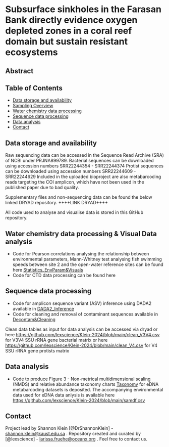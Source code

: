 # Subsurface sinkholes in the Farasan Bank directly evidence oxygen depleted zones in a coral reef domain but sustain resistant ecosystems


## Abstract

## Table of Contents
* [Data storage and availability](#data-avail)
* [Sampling Overview](#sampling-overview)
* [Water chemistry data processing](#water-chem-data)
* [Sequence data processing](#rawread-proc)
* [Data analysis](#stats)
* [Contact](#contact)
<!-- * [License](#license) -->

## Data storage and availability

Raw sequencing data can be accessed in the Sequence Read Archive (SRA) of NCBI under PRJNA899789. 
Bacterial sequences can be downloaded using accession numbers SRR22244354 - SRR22244374
Protist sequences can be downloaded using accession numbers SRR22244609 - SRR22244629
Included in the uploaded bioproject are also metabarcoding reads targeting the COI amplicon, which have not been used in the published paper due to bad quality. 

Supplementary files and non-sequencing data can be found the below linked DRYAD repository. 
++++LINK DRYAD++++

All code used to analyse and visualise data is stored in this GitHub repository. 

## Water chemistry data processing & Visual Data analysis
- Code for Pearson correlations analysing the relationship between environmental parameters, Mann-Whitney test analysing fish swimming speeds between site 2 and the open-water reference sites can be found here [Statistics_EnvParam&Visuals](https://github.com/lexscience/Klein-2024/blob/main/Statistics_EnvParam%26Visuals.R)
- Code for CTD data processing can be found here 

## Sequence data processing
- Code for amplicon sequence variant (ASV) inference using DADA2 available in [DADA2_Inference](https://github.com/lexscience/Klein-2024/blob/main/DADA2_Inference.R)
- Code for cleaning and removal of contaminant sequences available in [Decontam&Cleaning](https://github.com/lexscience/Klein-2024/blob/main/Decontam%26Cleaning)

Clean data tables as input for data analysis can be accessed via dryad or here https://github.com/lexscience/Klein-2024/blob/main/clean_V3V4.csv for V3V4 SSU rRNA gene bacterial matrix or here https://github.com/lexscience/Klein-2024/blob/main/clean_V4.csv for V4 SSU rRNA gene protists matrix

## Data analysis
- Code to produce Figure 3 - Non-metrical multidimensional scaling (NMDS) and relative abundance taxonomy charts [Taxonomy](https://github.com/lexscience/Klein-2024/blob/main/Taxonomy) for eDNA metabarcoding datasets is deposited. The accompanying environmental data used for eDNA data anlysis is available here https://github.com/lexscience/Klein-2024/blob/main/samdf.csv

## Contact
Project lead by Shannon Klein [@DrShannonKlein] - shannon.klein@kaust.edu.sa . 
Repository created and curated by [@lexscience] - larissa.fruehe@oceanx.org . 
Feel free to contact us. 

<!-- Optional -->
<!-- ## License -->
<!-- This project is open source and available under the [... License](). -->

<!-- You don't have to include all sections - just the one's relevant to your project -->
